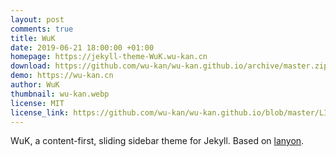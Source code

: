 ```yaml
---
layout: post
comments: true
title: WuK
date: 2019-06-21 18:00:00 +01:00
homepage: https://jekyll-theme-WuK.wu-kan.cn
download: https://github.com/wu-kan/wu-kan.github.io/archive/master.zip
demo: https://wu-kan.cn
author: WuK
thumbnail: wu-kan.webp
license: MIT
license_link: https://github.com/wu-kan/wu-kan.github.io/blob/master/LICENSE
---
```


WuK, a content-first, sliding sidebar theme for Jekyll.
Based on [lanyon](https://github.com/poole/lanyon).
